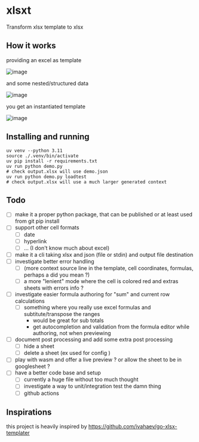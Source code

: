 # xlsxt

Transform xlsx template to xlsx

## How it works

providing an excel as template

![image](https://github.com/user-attachments/assets/158ceda7-e569-44ca-8369-1c9268d1bf22)

and some nested/structured data

![image](https://github.com/user-attachments/assets/5d7932f6-f7e3-48ef-b13a-8d2876794708)

you get an instantiated template

![image](https://github.com/user-attachments/assets/3f1217b1-5e19-4551-a56a-3c31ea1cef5d)


## Installing and running

```
uv venv --python 3.11
source ./.venv/bin/activate
uv pip install -r requirements.txt
uv run python demo.py
# check output.xlsx will use demo.json
uv run python demo.py loadtest
# check output.xlsx will use a much larger generated context
```

## Todo

- [ ] make it a proper python package, that can be published or at least used from git pip install
- [ ] support other cell formats
   - [ ] date
   - [ ] hyperlink
   - [ ] ... (I don't know much about excel)
- [ ] make it a cli taking xlsx and json (file or stdin) and output file destination
- [ ] investigate better error handling
   - [ ] (more context source line in the template, cell coordinates, formulas, perhaps a did you mean ?)
   - [ ] a more "lenient" mode where the cell is colored red and extras sheets with errors info ?
- [ ] investigate easier formula authoring for "sum" and current row calculations
   - [ ] something where you really use excel formulas and subtitute/transpose the ranges
        - would be great for sub totals
        - get autocompletion and validation from the formula editor while authoring, not when previewing
- [ ] document post processing and add some extra post processing
   - [ ] hide a sheet
   - [ ] delete a sheet (ex used for config )
- [ ] play with wasm and offer a live preview ? or allow the sheet to be in googlesheet ?
- [ ] have a better code base and setup
  - [ ] currently a huge file without too much thought
  - [ ] investigate a way to unit/integration test the damn thing
  - [ ] github actions
      
## Inspirations

this project is heavily inspired by https://github.com/ivahaev/go-xlsx-templater
